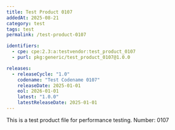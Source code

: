 ```yaml
---
title: Test Product 0107
addedAt: 2025-08-21
category: test
tags: test
permalink: /test-product-0107

identifiers:
  - cpe: cpe:2.3:a:testvendor:test_product_0107
  - purl: pkg:generic/test_product_0107@1.0.0

releases:
  - releaseCycle: "1.0"
    codename: "Test Codename 0107"
    releaseDate: 2025-01-01
    eol: 2026-01-01
    latest: "1.0.0"
    latestReleaseDate: 2025-01-01
---
```


This is a test product file for performance testing. Number: 0107
